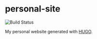 # personal-site #

![Build Status](https://github.com/octavian-h/personal-site/actions/workflows/hugo.yaml/badge.svg)

My personal website generated with [HUGO](https://gohugo.io/).

